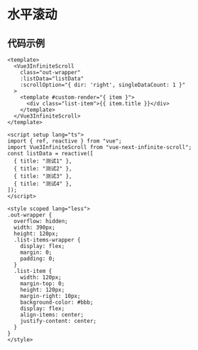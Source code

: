 <!--
 * @Author: ykx
 * @Date: 2022-10-10 10:20:25
 * @LastEditTime: 2022-10-13 02:45:10
 * @LastEditors: Please set LastEditors
 * @Description:
 * @FilePath: \vue3-infinite-scroll\docs\guide\example\direction.md
-->

# 水平滚动

<ClientOnly>
<HorizontalScroll style="margin-top: 10px"></HorizontalScroll>
</ClientOnly>

## 代码示例

```vue
<template>
  <Vue3InfiniteScroll
    class="out-wrapper"
    :listData="listData"
    :scrollOption="{ dir: 'right', singleDataCount: 1 }"
  >
    <template #custom-render="{ item }">
      <div class="list-item">{{ item.title }}</div>
    </template>
  </Vue3InfiniteScroll>
</template>

<script setup lang="ts">
import { ref, reactive } from "vue";
import Vue3InfiniteScroll from "vue-next-infinite-scroll";
const listData = reactive([
  { title: "测试1" },
  { title: "测试2" },
  { title: "测试3" },
  { title: "测试4" },
]);
</script>

<style scoped lang="less">
.out-wrapper {
  overflow: hidden;
  width: 390px;
  height: 120px;
  .list-items-wrapper {
    display: flex;
    margin: 0;
    padding: 0;
  }
  .list-item {
    width: 120px;
    margin-top: 0;
    height: 120px;
    margin-right: 10px;
    background-color: #bbb;
    display: flex;
    align-items: center;
    justify-content: center;
  }
}
</style>
```
